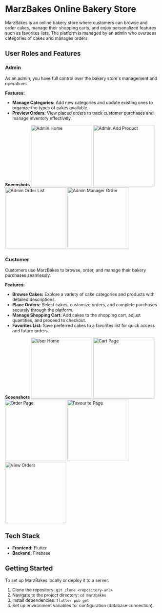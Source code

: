 # MarzBakes Online Bakery Store

MarzBakes is an online bakery store where customers can browse and order cakes, manage their shopping carts, and enjoy personalized features such as favorites lists. The platform is managed by an admin who oversees categories of cakes and manages orders.

## User Roles and Features

### Admin

As an admin, you have full control over the bakery store's management and operations.

**Features:**
- **Manage Categories:** Add new categories and update existing ones to organize the types of cakes available.
- **Preview Orders:** View placed orders to track customer purchases and manage inventory effectively.

**Sceenshots**
<img src="https://github.com/user-attachments/assets/95516b11-2fed-4ec2-9f67-bbe7be26ee4f" width="200" alt="Admin Home">
<img src="https://github.com/user-attachments/assets/55fdc731-7bf6-420e-a212-810c76713c77" width="200" alt="Admin Add Product">
<img src="https://github.com/user-attachments/assets/69bc2a98-ac38-465c-ad27-22052589a322" width="200" alt="Admin Order List">
<img src="https://github.com/user-attachments/assets/ce370bf7-d2d3-4909-b636-866b3027ce73" width="200" alt="Admin Manager Order">



### Customer

Customers use MarzBakes to browse, order, and manage their bakery purchases seamlessly.

**Features:**
- **Browse Cakes:** Explore a variety of cake categories and products with detailed descriptions.
- **Place Orders:** Select cakes, customize orders, and complete purchases securely through the platform.
- **Manage Shopping Cart:** Add cakes to the shopping cart, adjust quantities, and proceed to checkout.
- **Favorites List:** Save preferred cakes to a favorites list for quick access and future orders.

**Sceenshots**
<img src="https://github.com/user-attachments/assets/fefbad38-8816-4f4d-809e-17ecfa840490" width="200" alt="User Home">
<img src="https://github.com/user-attachments/assets/08a8175d-71c6-42a2-b05f-c63b01300641" width="200" alt="Cart Page">
<img src="https://github.com/user-attachments/assets/87dc9553-4ca9-4e98-8014-72d4c4ad3f19" width="200" alt="Order Page">
<img src="https://github.com/user-attachments/assets/50635f91-819f-422c-af9b-b30be414035c" width="200" alt="Favourite Page">
<img src="https://github.com/user-attachments/assets/4cb3b0e9-da3a-45b2-b875-8bf96df6e548" width="200" alt="View Orders">


## Tech Stack


- **Frontend:** Flutter
- **Backend:** Firebase

## Getting Started

To set up MarzBakes locally or deploy it to a server:

1. Clone the repository: `git clone <repository-url>`
2. Navigate to the project directory: `cd marzbakes`
3. Install dependencies: `flutter pub get` 
4. Set up environment variables for configuration (database connection).

